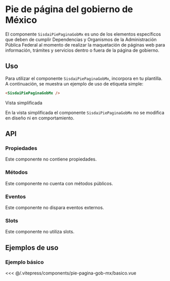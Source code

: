 <script setup>
import EjemploBasico from "../../.vitepress/components/pie-pagina-gob-mx/basico.vue";
</script>

# Pie de página del gobierno de México

El componente `SisdaiPiePaginaGobMx` es uno de los elementos específicos que deben de cumplir Dependencias y Organismos de la Administración Pública Federal al momento de realizar la maquetación de páginas web para información, trámites y servicios dentro o fuera de la página de gobierno.

<section id="uso">

## Uso

Para utilizar el componente `SisdaiPiePaginaGobMx`, incorpora en tu plantilla. A continuación, se muestra un ejemplo de uso de etiqueta simple:

```html
<SisdaiPiePaginaGobMx />
```

Vista simplificada

En la vista simplificada el componente `SisdaiPiePaginaGobMx` no se modifica en diseño ni en comportamiento.

</section>

<section id="api">

## API

### Propiedades

Este componente no contiene propiedades.

### Métodos

Este componente no cuenta con métodos públicos.

### Eventos

Este componente no dispara eventos externos.

### Slots

Este componente no utiliza slots.

</section>

<section id="ejemplos">

## Ejemplos de uso

### Ejemplo básico

<!-- <utils-ejemplo-doc ruta="pie-pagina-gob-mx/basico.vue"/> -->
<EjemploBasico />
<<< @/.vitepress/components/pie-pagina-gob-mx/basico.vue

</section>
